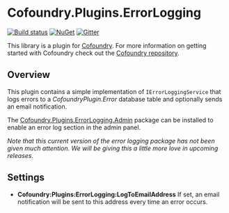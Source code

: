# Cofoundry.Plugins.ErrorLogging

[![Build status](https://ci.appveyor.com/api/projects/status/r3j6maiudwv42r2d?svg=true)](https://ci.appveyor.com/project/Cofoundry/cofoundry-plugins-errorlogging)
[![NuGet](https://img.shields.io/nuget/v/Cofoundry.Plugins.ErrorLogging.svg)](https://www.nuget.org/packages/Cofoundry.Plugins.ErrorLogging/)
[![Gitter](https://img.shields.io/gitter/room/cofoundry-cms/cofoundry.svg)](https://gitter.im/cofoundry-cms/cofoundry)


This library is a plugin for [Cofoundry](https://www.cofoundry.org/). For more information on getting started with Cofoundry check out the [Cofoundry repository](https://github.com/cofoundry-cms/cofoundry).

## Overview

This plugin contains a simple implementation of `IErrorLoggingService` that logs errors to a *CofoundryPlugin.Error* database table and optionally sends an email notification.

The [Cofoundry.Plugins.ErrorLogging.Admin](https://www.nuget.org/packages/Cofoundry.Plugins.ErrorLogging/) package can be installed to enable an error log section in the admin panel.

*Note that this current version of the error logging package has not been given much attention. We will be giving this a little more love in upcoming releases.*

## Settings

- **Cofoundry:Plugins:ErrorLogging:LogToEmailAddress** If set, an email notification will be sent to this address every time an error occurs.




